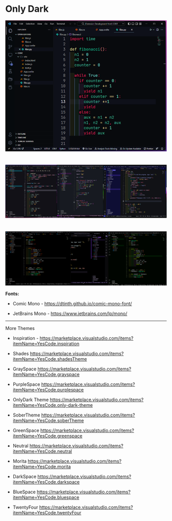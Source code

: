 # **Only Dark**
![This is an image](https://github.com/yesomac/only_dark/blob/main/img/img/odbordere.png?raw=true)
#


![This is an image](https://github.com/yesomac/only_dark/blob/main/img/img/od1.jpg?raw=true)
#

![This is an image](https://github.com/yesomac/only_dark/blob/main/img/img/od2.jpg?raw=true)


<!-- Only Dark IX
![This is an image](https://github.com/yesomac/only_dark/blob/main/img/only-dark-sober.png?raw=true)

----

### Only Dark
![This is an Image](https://github.com/yesomac/only_dark/blob/main/img/only_dark.png?raw=true)

### Only Dark II
![This is an Image](https://github.com/yesomac/only_dark/blob/main/img/only_darkII.png?raw=true)

### Only Dark III
![This is an image](https://github.com/yesomac/only_dark/blob/main/img/only_dark_III.png?raw=true)

### Only Dark Light
![This is an Image](https://github.com/yesomac/only_dark/blob/main/img/only_dark-light.png?raw=true)

### Only Dark Green
![This is an Image](https://github.com/yesomac/only_dark/blob/main/img/only_darkgreen.png?raw=true)

### Only Dark IV
![This is an image](https://github.com/yesomac/only_dark/blob/main/img/only_dark_IV.png?raw=true)

### Only Dark IX
![This is an image](https://github.com/yesomac/only_dark/blob/main/img/only_dark_IX.png?raw=true) -->

**Fonts:** 

  * Comic Mono - https://dtinth.github.io/comic-mono-font/

  * JetBrains Mono - https://www.jetbrains.com/lp/mono/

---
More Themes

* Inspiration - https://marketplace.visualstudio.com/items?itemName=YesCode.inspiration

* Shades https://marketplace.visualstudio.com/items?itemName=YesCode.shadesTheme

* GraySpace https://marketplace.visualstudio.com/items?itemName=YesCode.grayspace

* PurpleSpace https://marketplace.visualstudio.com/items?itemName=YesCode.purplespace

* OnlyDark Theme https://marketplace.visualstudio.com/items?itemName=YesCode.only-dark-theme

* SoberTheme https://marketplace.visualstudio.com/items?itemName=YesCode.soberTheme

* GreenSpace https://marketplace.visualstudio.com/items?itemName=YesCode.greenspace

* Neutral https://marketplace.visualstudio.com/items?itemName=YesCode.neutral

* Morita https://marketplace.visualstudio.com/items?itemName=YesCode.morita

* DarkSpace https://marketplace.visualstudio.com/items?itemName=YesCode.darkspace

* BlueSpace https://marketplace.visualstudio.com/items?itemName=YesCode.bluespace

* TwentyFour https://marketplace.visualstudio.com/items?itemName=YesCode.twentyFour